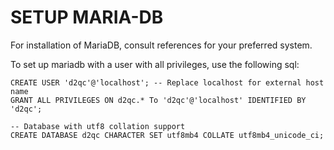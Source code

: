
SETUP MARIA-DB
==============

For installation of MariaDB, consult references for your preferred system.

To set up mariadb with a user with all privileges, use the following sql:

    CREATE USER 'd2qc'@'localhost'; -- Replace localhost for external host name
    GRANT ALL PRIVILEGES ON d2qc.* To 'd2qc'@'localhost' IDENTIFIED BY 'd2qc';

    -- Database with utf8 collation support
    CREATE DATABASE d2qc CHARACTER SET utf8mb4 COLLATE utf8mb4_unicode_ci;
